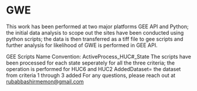 # GWE
This work has been performed at two major platforms GEE API and Python; the initial data analysis to scope out the sites have been conducted using python scripts; the data is then transferred as a tiff file to gee scripts and further analysis for likelihood of GWE is performed in GEE API. 

GEE Scripts
Name Convention: ActiveProcess_HUC#_State
The scripts have been processed for each state seperately for all the three criteria; the operation is performed for HUC6 and HUC2 
AddedDataset= the dataset from criteria 1 through 3 added 
For any questions, please reach out at rubabbashirmemon@gmail.com 
